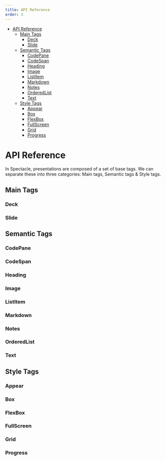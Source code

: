 ```yaml
---
title: API Reference
order: 3
---
```


- [API Reference](#api-reference)
  - [Main Tags](#main-tags)
    - [Deck](#deck)
    - [Slide](#slide)
  - [Semantic Tags](#semantic-tags)
    - [CodePane](#codepane)
    - [CodeSpan](#codespan)
    - [Heading](#heading)
    - [Image](#image)
    - [ListItem](#listitem)
    - [Markdown](#markdown)
    - [Notes](#notes)
    - [OrderedList](#orderedlist)
    - [Text](#text)
  - [Style Tags](#style-tags)
    - [Appear](#appear)
    - [Box](#box)
    - [FlexBox](#flexbox)
    - [FullScreen](#fullscreen)
    - [Grid](#grid)
    - [Progress](#progress)

<a name="api-reference"></a>

# API Reference

In Spectacle, presentations are composed of a set of base tags. We can separate these into three categories: Main tags, Semantic tags & Style tags.

<a name="main-tags"></a>

## Main Tags

<a name="deck"></a>

### Deck

<a name="slide"></a>

### Slide

<a name="semantic-tags"></a>

## Semantic Tags

<a name="codepane"></a>

### CodePane

<a name="codespan"></a>

### CodeSpan

<a name="heading"></a>

### Heading

<a name="image"></a>

### Image

<a name="listitem"></a>

### ListItem

<a name="markdown"></a>

### Markdown

<a name="notes"></a>

### Notes

<a name="orderedlist"></a>

### OrderedList

<a name="text"></a>

### Text

<a name="style-tags"></a>

## Style Tags

<a name="appear"></a>

### Appear

<a name="box"></a>

### Box

<a name="flexbox"></a>

### FlexBox

<a name="fullscreen"></a>

### FullScreen

<a name="grid"></a>

### Grid

<a name="progress"></a>

### Progress
